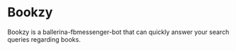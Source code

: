 # Bookzy
Bookzy is a ballerina-fbmessenger-bot that can quickly answer your search queries regarding books. 
